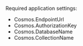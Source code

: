 
Required application settings:

- Cosmos.EndpointUrl
- Cosmos.AuthorizationKey
- Cosmos.DatabaseName
- Cosmos.CollectionName